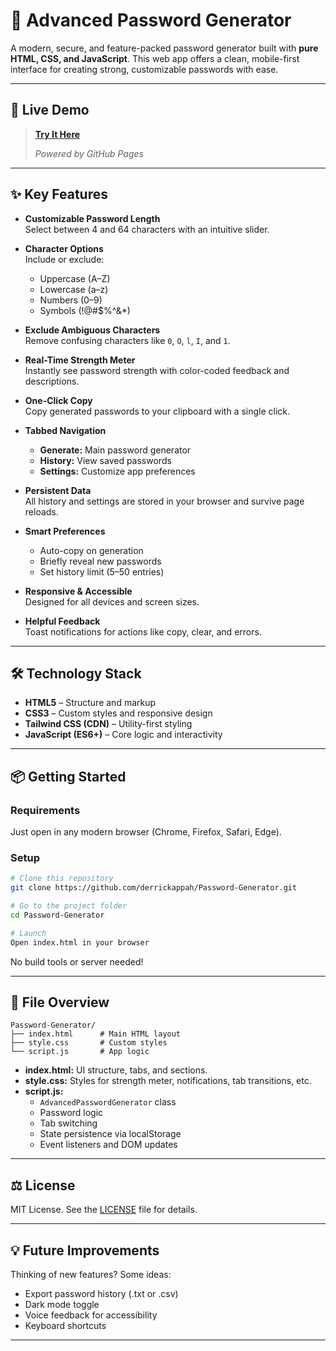 # 🔐 Advanced Password Generator

A modern, secure, and feature-packed password generator built with **pure HTML, CSS, and JavaScript**. This web app offers a clean, mobile-first interface for creating strong, customizable passwords with ease.

---

## 🚀 Live Demo

> **[Try It Here](https://derrickappah.github.io/Password-Generator/)**
>
> _Powered by GitHub Pages_

---

## ✨ Key Features

- **Customizable Password Length**  
  Select between 4 and 64 characters with an intuitive slider.

- **Character Options**  
  Include or exclude:
  - Uppercase (A–Z)
  - Lowercase (a–z)
  - Numbers (0–9)
  - Symbols (!@#$%^&*)

- **Exclude Ambiguous Characters**  
  Remove confusing characters like `0`, `O`, `l`, `I`, and `1`.

- **Real-Time Strength Meter**  
  Instantly see password strength with color-coded feedback and descriptions.

- **One-Click Copy**  
  Copy generated passwords to your clipboard with a single click.

- **Tabbed Navigation**  
  - **Generate:** Main password generator
  - **History:** View saved passwords
  - **Settings:** Customize app preferences

- **Persistent Data**  
  All history and settings are stored in your browser and survive page reloads.

- **Smart Preferences**  
  - Auto-copy on generation  
  - Briefly reveal new passwords  
  - Set history limit (5–50 entries)

- **Responsive & Accessible**  
  Designed for all devices and screen sizes.

- **Helpful Feedback**  
  Toast notifications for actions like copy, clear, and errors.

---

## 🛠️ Technology Stack

- **HTML5** – Structure and markup
- **CSS3** – Custom styles and responsive design
- **Tailwind CSS (CDN)** – Utility-first styling
- **JavaScript (ES6+)** – Core logic and interactivity

---

## 📦 Getting Started

### Requirements

Just open in any modern browser (Chrome, Firefox, Safari, Edge).

### Setup

```bash
# Clone this repository
git clone https://github.com/derrickappah/Password-Generator.git

# Go to the project folder
cd Password-Generator

# Launch
Open index.html in your browser
```

No build tools or server needed!

---

## 📁 File Overview

```
Password-Generator/
├── index.html      # Main HTML layout
├── style.css       # Custom styles
└── script.js       # App logic
```

- **index.html:** UI structure, tabs, and sections.
- **style.css:** Styles for strength meter, notifications, tab transitions, etc.
- **script.js:**  
  - `AdvancedPasswordGenerator` class  
  - Password logic  
  - Tab switching  
  - State persistence via localStorage  
  - Event listeners and DOM updates

---

## ⚖️ License

MIT License. See the [LICENSE](LICENSE) file for details.

---

## 💡 Future Improvements

Thinking of new features? Some ideas:

- Export password history (.txt or .csv)
- Dark mode toggle
- Voice feedback for accessibility
- Keyboard shortcuts

---


